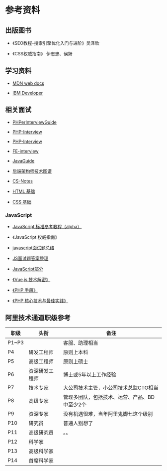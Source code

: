 # 参考资料

## 出版图书

- 《SEO教程-搜索引擎优化入门与进阶》吴泽欣

- 《CSS权威指南》 伊志忠、侯妍

## 学习资料

- [MDN web docs](https://developer.mozilla.org/zh-CN/docs/Web)

- [IBM Developer](https://www.ibm.com/developerworks/cn/topics/)

## 相关面试
- [PHPerInterviewGuide](https://github.com/todayqq/PHPerInterviewGuide/blob/master/php.md)
- [PHP-Interview](https://github.com/wudi/PHP-Interview-Best-Practices-in-China)
- [PHP-Interview](https://github.com/xianyunyh/PHP-Interview)
- [FE-interview](https://github.com/qiu-deqing/FE-interview)
- [JavaGuide](https://github.com/Snailclimb/JavaGuide)
- [后端架构师技术图谱](https://github.com/xingshaocheng/architect-awesome)
- [CS-Notes](https://github.com/CyC2018/CS-Notes)

- [HTML 基础](http://www.runoob.com/html/html-tutorial.html)

- [CSS 基础](http://www.runoob.com/css/css-tutorial.html)

### JavaScript

- [JavaScript 标准参考教程（alpha）](https://wangdoc.com/javascript/)
- 《JavaScript 权威指南》
- [javascript面试题总结](https://github.com/fengliner/js-interview)
- [JS面试题答案整理](https://github.com/sunyongjian/blog/issues/23)
- [JavaScript部分](https://github.com/huruji/FE-Interview/blob/master/docs/JavaScript.md)

- [《Vue.js 技术解密》](https://ustbhuangyi.github.io/vue-analysis/)
- [《PHP 手册》](http://php.net/manual/zh/)
- [《PHP 核心技术与最佳实践》]()

## 阿里技术通道职级参考

|职级|头衔|备注|
|-|-|-|
|P1~P3||客服、助理相当|
|P4|研发工程师|原则上本科|
|P5|高级工程师|原则上硕士|
|P6|资深研发工程师|博士或5年以上工作经验|
|P7|技术专家|大公司技术主管，小公司技术总监CTO相当|
|P8|高级专家|管理多团队，包括技术、运营、产品、BD中至少2个|
|P9|资深专家|没有机遇很难，当年阿里鬼脚七这个级别|
|P10|研究员|普通人别想了|
|P11|高级研究员|。。|
|P12|科学家|
|P13|高级科学家|
|P14|首席科学家|